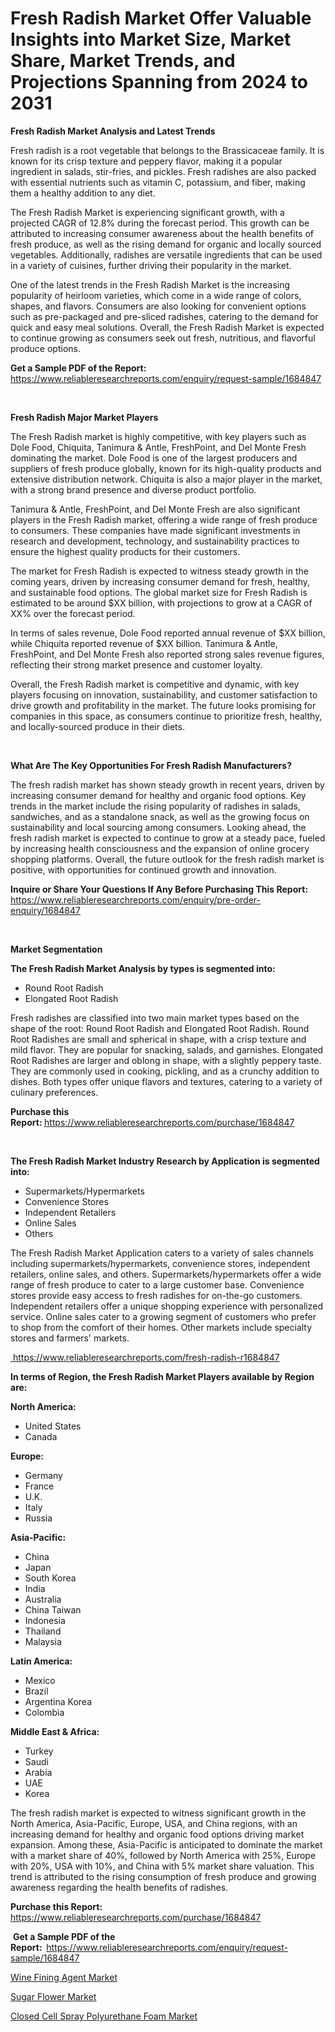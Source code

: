 <p><h1>Fresh Radish Market Offer Valuable Insights into Market Size, Market Share, Market Trends, and Projections Spanning from 2024 to 2031</h1></p><p><strong>Fresh Radish Market Analysis and Latest Trends</strong></p>
<p><p>Fresh radish is a root vegetable that belongs to the Brassicaceae family. It is known for its crisp texture and peppery flavor, making it a popular ingredient in salads, stir-fries, and pickles. Fresh radishes are also packed with essential nutrients such as vitamin C, potassium, and fiber, making them a healthy addition to any diet.</p><p>The Fresh Radish Market is experiencing significant growth, with a projected CAGR of 12.8% during the forecast period. This growth can be attributed to increasing consumer awareness about the health benefits of fresh produce, as well as the rising demand for organic and locally sourced vegetables. Additionally, radishes are versatile ingredients that can be used in a variety of cuisines, further driving their popularity in the market.</p><p>One of the latest trends in the Fresh Radish Market is the increasing popularity of heirloom varieties, which come in a wide range of colors, shapes, and flavors. Consumers are also looking for convenient options such as pre-packaged and pre-sliced radishes, catering to the demand for quick and easy meal solutions. Overall, the Fresh Radish Market is expected to continue growing as consumers seek out fresh, nutritious, and flavorful produce options.</p></p>
<p><strong>Get a Sample PDF of the Report:&nbsp;</strong> <a href="https://www.reliableresearchreports.com/enquiry/request-sample/1684847">https://www.reliableresearchreports.com/enquiry/request-sample/1684847</a></p>
<p>&nbsp;</p>
<p><strong>Fresh Radish Major Market Players</strong></p>
<p><p>The Fresh Radish market is highly competitive, with key players such as Dole Food, Chiquita, Tanimura & Antle, FreshPoint, and Del Monte Fresh dominating the market. Dole Food is one of the largest producers and suppliers of fresh produce globally, known for its high-quality products and extensive distribution network. Chiquita is also a major player in the market, with a strong brand presence and diverse product portfolio.</p><p>Tanimura & Antle, FreshPoint, and Del Monte Fresh are also significant players in the Fresh Radish market, offering a wide range of fresh produce to consumers. These companies have made significant investments in research and development, technology, and sustainability practices to ensure the highest quality products for their customers.</p><p>The market for Fresh Radish is expected to witness steady growth in the coming years, driven by increasing consumer demand for fresh, healthy, and sustainable food options. The global market size for Fresh Radish is estimated to be around $XX billion, with projections to grow at a CAGR of XX% over the forecast period.</p><p>In terms of sales revenue, Dole Food reported annual revenue of $XX billion, while Chiquita reported revenue of $XX billion. Tanimura & Antle, FreshPoint, and Del Monte Fresh also reported strong sales revenue figures, reflecting their strong market presence and customer loyalty. </p><p>Overall, the Fresh Radish market is competitive and dynamic, with key players focusing on innovation, sustainability, and customer satisfaction to drive growth and profitability in the market. The future looks promising for companies in this space, as consumers continue to prioritize fresh, healthy, and locally-sourced produce in their diets.</p></p>
<p>&nbsp;</p>
<p><strong>What Are The Key Opportunities For Fresh Radish Manufacturers?</strong></p>
<p><p>The fresh radish market has shown steady growth in recent years, driven by increasing consumer demand for healthy and organic food options. Key trends in the market include the rising popularity of radishes in salads, sandwiches, and as a standalone snack, as well as the growing focus on sustainability and local sourcing among consumers. Looking ahead, the fresh radish market is expected to continue to grow at a steady pace, fueled by increasing health consciousness and the expansion of online grocery shopping platforms. Overall, the future outlook for the fresh radish market is positive, with opportunities for continued growth and innovation.</p></p>
<p><strong>Inquire or Share Your Questions If Any Before Purchasing This Report:</strong> <a href="https://www.reliableresearchreports.com/enquiry/pre-order-enquiry/1684847">https://www.reliableresearchreports.com/enquiry/pre-order-enquiry/1684847</a></p>
<p>&nbsp;</p>
<p><strong>Market Segmentation</strong></p>
<p><strong>The Fresh Radish Market Analysis by types is segmented into:</strong></p>
<p><ul><li>Round Root Radish</li><li>Elongated Root Radish</li></ul></p>
<p><p>Fresh radishes are classified into two main market types based on the shape of the root: Round Root Radish and Elongated Root Radish. Round Root Radishes are small and spherical in shape, with a crisp texture and mild flavor. They are popular for snacking, salads, and garnishes. Elongated Root Radishes are larger and oblong in shape, with a slightly peppery taste. They are commonly used in cooking, pickling, and as a crunchy addition to dishes. Both types offer unique flavors and textures, catering to a variety of culinary preferences.</p></p>
<p><strong>Purchase this Report:&nbsp;</strong><a href="https://www.reliableresearchreports.com/purchase/1684847">https://www.reliableresearchreports.com/purchase/1684847</a></p>
<p>&nbsp;</p>
<p><strong>The Fresh Radish Market Industry Research by Application is segmented into:</strong></p>
<p><ul><li>Supermarkets/Hypermarkets</li><li>Convenience Stores</li><li>Independent Retailers</li><li>Online Sales</li><li>Others</li></ul></p>
<p><p>The Fresh Radish Market Application caters to a variety of sales channels including supermarkets/hypermarkets, convenience stores, independent retailers, online sales, and others. Supermarkets/hypermarkets offer a wide range of fresh produce to cater to a large customer base. Convenience stores provide easy access to fresh radishes for on-the-go customers. Independent retailers offer a unique shopping experience with personalized service. Online sales cater to a growing segment of customers who prefer to shop from the comfort of their homes. Other markets include specialty stores and farmers' markets.</p></p>
<p><a href="https://www.reliableresearchreports.com/fresh-radish-r1684847">&nbsp;https://www.reliableresearchreports.com/fresh-radish-r1684847</a></p>
<p><strong>In terms of Region, the Fresh Radish Market Players available by Region are:</strong></p>
<p>
    <p> <strong> North America: </strong>
        <ul>
            <li>United States</li>
            <li>Canada</li>
        </ul>
        </p> 
    <p> <strong> Europe: </strong>
        <ul>
            <li>Germany</li>
            <li>France</li>
            <li>U.K.</li>
            <li>Italy</li>
            <li>Russia</li>
        </ul>
        </p> 
    <p> <strong> Asia-Pacific: </strong>
        <ul>
            <li>China</li>
            <li>Japan</li>
            <li>South Korea</li>
            <li>India</li>
            <li>Australia</li>
            <li>China Taiwan</li>
            <li>Indonesia</li>
            <li>Thailand</li>
            <li>Malaysia</li>
        </ul>
        </p> 
    <p> <strong> Latin America: </strong>
        <ul>
            <li>Mexico</li>
            <li>Brazil</li>
            <li>Argentina Korea</li>
            <li>Colombia</li>
        </ul>
        </p> 
    <p> <strong> Middle East & Africa: </strong>
        <ul>
            <li>Turkey</li>
            <li>Saudi</li>
            <li>Arabia</li>
            <li>UAE</li>
            <li>Korea</li>
        </ul>
    </p>
    </p>
<p><p>The fresh radish market is expected to witness significant growth in the North America, Asia-Pacific, Europe, USA, and China regions, with an increasing demand for healthy and organic food options driving market expansion. Among these, Asia-Pacific is anticipated to dominate the market with a market share of 40%, followed by North America with 25%, Europe with 20%, USA with 10%, and China with 5% market share valuation. This trend is attributed to the rising consumption of fresh produce and growing awareness regarding the health benefits of radishes.</p></p>
<p><strong>Purchase this Report: </strong><a href="https://www.reliableresearchreports.com/purchase/1684847">https://www.reliableresearchreports.com/purchase/1684847</a></p>
<p>&nbsp;<strong>Get a Sample PDF of the Report:&nbsp;&nbsp;</strong><a href="https://www.reliableresearchreports.com/enquiry/request-sample/1684847">https://www.reliableresearchreports.com/enquiry/request-sample/1684847</a></p>
<p><strong></strong></p>
<p><p><a href="https://boundless-drawbridge-702.notion.site/Wine-Fining-Agent-Market-Research-Report-The-Key-To-Successful-Business-Strategy-Forecasted-for-Per-226bbbb2b37a4fb89184d91c17235840">Wine Fining Agent Market</a></p><p><a href="https://github.com/julyju69/Market-Research-Report-List-2/blob/main/sugar-flower-market.md">Sugar Flower Market</a></p><p><a href="https://gamy-alyssum-396.notion.site/Closed-Cell-Spray-Polyurethane-Foam-Market-Provides-Detailed-Segmentation-of-this-Market-based-on-Ty-df4b5c26bc4243a4a346cc86f24a934b">Closed Cell Spray Polyurethane Foam Market</a></p></p>